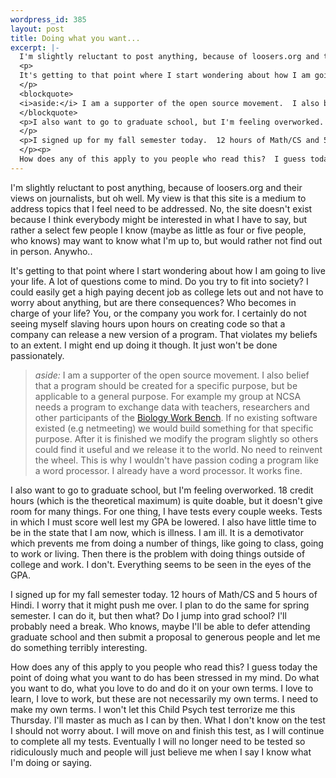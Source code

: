 ```yaml
--- 
wordpress_id: 385
layout: post
title: Doing what you want...
excerpt: |-
  I'm slightly reluctant to post anything, because of loosers.org and their views on journalists, but oh well.  My view is that this site is a medium to address topics that I feel need to be addressed.  No, the site doesn't exist because I think everybody might be interested in what I have to say, but rather a select few people I know (maybe as little as four or five people, who knows) may want to know what I'm up to, but would rather not find out in person.  Anywho..
  <p>
  It's getting to that point where I start wondering about how I am going to live your life.  A lot of questions come to mind.  Do you try to fit into society?  I could easily get a high paying decent job as college lets out and not have to worry about anything, but are there consequences?  Who becomes in charge of your life?  You, or the company you work for.  I certainly do not seeing myself slaving hours upon hours on creating code so that a company can release a new version of a program.  That violates my beliefs to an extent.  I might end up doing it though.  It just won't be done passionately.
  </p>
  <blockquote>
  <i>aside:</i> I am a supporter of the open source movement.  I also belief that a program should be created for a specific purpose, but be applicable to a general purpose.  For example my group at NCSA needs a program to exchange data with teachers, researchers and other participants of the <a href="http://bioweb.ncsa.uiuc.edu/">Biology Work Bench</a>.  If no existing software existed (e.g netmeeting) we would build something for that specific purpose.  After it is finished we modify the program slightly so others could find it useful and we release it to the world.  No need to reinvent the wheel.  This is why I wouldn't have passion coding a program like a word processor.  I already have a word processor.  It works fine.
  </blockquote>
  <p>I also want to go to graduate school, but I'm feeling overworked.  18 credit hours (which is the theoretical maximum) is quite doable, but it doesn't give room for many things.  For one thing, I have tests every couple weeks.  Tests in which I must score well lest my GPA be lowered.  I also have little time to be in the state that I am now, which is illness.  I am ill.  It is a demotivator which prevents me from doing a number of things, like going to class, going to work or living.  Then there is the problem with doing things outside of college and work.  I don't.  Everything seems to be seen in the eyes of the GPA.
  </p>
  <p>I signed up for my fall semester today.  12 hours of Math/CS and 5 hours of Hindi.  I worry that it might push me over.  I plan to do the same for spring semester.  I can do it, but then what?  Do I jump into grad school?  I'll probably need a break.  Who knows, maybe I'll be able to defer attending graduate school and then submit a proposal to generous people and let me do something terribly interesting.
  </p><p>
  How does any of this apply to you people who read this?  I guess today the point of doing what you want to do has been stressed in my mind.  Do what you want to do, what you love to do and do it on your own terms.  I love to learn, I love to work, but these are not necessarily my own terms.  I need to make my own terms.  I won't let this Child Psych test terrorize me this Thursday.  I'll master as much as I can by then.  What I don't know on the test I should not worry about.  I will move on and finish this test, as I will continue to complete all my tests.  Eventually I will no longer need to be tested so ridiculously much and people will just believe me when I say I know what I'm doing or saying.</p>
---
```

I'm slightly reluctant to post anything, because of loosers.org and their views on journalists, but oh well.  My view is that this site is a medium to address topics that I feel need to be addressed.  No, the site doesn't exist because I think everybody might be interested in what I have to say, but rather a select few people I know (maybe as little as four or five people, who knows) may want to know what I'm up to, but would rather not find out in person.  Anywho..
<p>
It's getting to that point where I start wondering about how I am going to live your life.  A lot of questions come to mind.  Do you try to fit into society?  I could easily get a high paying decent job as college lets out and not have to worry about anything, but are there consequences?  Who becomes in charge of your life?  You, or the company you work for.  I certainly do not seeing myself slaving hours upon hours on creating code so that a company can release a new version of a program.  That violates my beliefs to an extent.  I might end up doing it though.  It just won't be done passionately.
</p>
<blockquote>
<i>aside:</i> I am a supporter of the open source movement.  I also belief that a program should be created for a specific purpose, but be applicable to a general purpose.  For example my group at NCSA needs a program to exchange data with teachers, researchers and other participants of the <a href="http://bioweb.ncsa.uiuc.edu/">Biology Work Bench</a>.  If no existing software existed (e.g netmeeting) we would build something for that specific purpose.  After it is finished we modify the program slightly so others could find it useful and we release it to the world.  No need to reinvent the wheel.  This is why I wouldn't have passion coding a program like a word processor.  I already have a word processor.  It works fine.
</blockquote>
<p>I also want to go to graduate school, but I'm feeling overworked.  18 credit hours (which is the theoretical maximum) is quite doable, but it doesn't give room for many things.  For one thing, I have tests every couple weeks.  Tests in which I must score well lest my GPA be lowered.  I also have little time to be in the state that I am now, which is illness.  I am ill.  It is a demotivator which prevents me from doing a number of things, like going to class, going to work or living.  Then there is the problem with doing things outside of college and work.  I don't.  Everything seems to be seen in the eyes of the GPA.
</p>
<p>I signed up for my fall semester today.  12 hours of Math/CS and 5 hours of Hindi.  I worry that it might push me over.  I plan to do the same for spring semester.  I can do it, but then what?  Do I jump into grad school?  I'll probably need a break.  Who knows, maybe I'll be able to defer attending graduate school and then submit a proposal to generous people and let me do something terribly interesting.
</p><p>
How does any of this apply to you people who read this?  I guess today the point of doing what you want to do has been stressed in my mind.  Do what you want to do, what you love to do and do it on your own terms.  I love to learn, I love to work, but these are not necessarily my own terms.  I need to make my own terms.  I won't let this Child Psych test terrorize me this Thursday.  I'll master as much as I can by then.  What I don't know on the test I should not worry about.  I will move on and finish this test, as I will continue to complete all my tests.  Eventually I will no longer need to be tested so ridiculously much and people will just believe me when I say I know what I'm doing or saying.</p>
